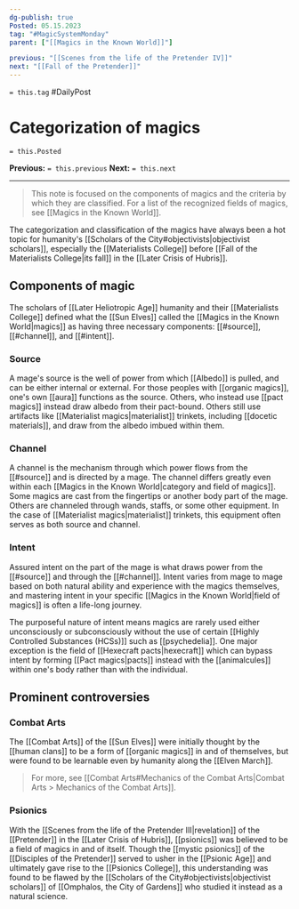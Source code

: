 ```yaml
---
dg-publish: true
Posted: 05.15.2023
tag: "#MagicSystemMonday"
parent: ["[[Magics in the Known World]]"]

previous: "[[Scenes from the life of the Pretender IV]]"
next: "[[Fall of the Pretender]]"
---
```

`= this.tag` #DailyPost 
# Categorization of magics
`= this.Posted`

**Previous:** `= this.previous`
**Next:** `= this.next`

---

> This note is focused on the components of magics and the criteria by which they are classified. For a list of the recognized fields of magics, see [[Magics in the Known World]].

The categorization and classification of the magics have always been a hot topic for humanity's [[Scholars of the City#objectivists|objectivist scholars]], especially the [[Materialists College]] before [[Fall of the Materialists College|its fall]] in the [[Later Crisis of Hubris]].

## Components of magic

The scholars of [[Later Heliotropic Age]] humanity and their [[Materialists College]] defined what the [[Sun Elves]] called the [[Magics in the Known World|magics]] as having three necessary components: [[#source]], [[#channel]], and [[#intent]].

### Source

A mage's source is the well of power from which [[Albedo]] is pulled, and can be either internal or external. For those peoples with [[organic magics]], one's own [[aura]] functions as the source. Others, who instead use [[pact magics]] instead draw albedo from their pact-bound. Others still use artifacts like [[Materialist magics|materialist]] trinkets, including [[docetic materials]], and draw from the albedo imbued within them.

### Channel

A channel is the mechanism through which power flows from the [[#source]] and is directed by a mage. The channel differs greatly even within each [[Magics in the Known World|category and field of magics]]. Some magics are cast from the fingertips or another body part of the mage. Others are channeled through wands, staffs, or some other equipment. In the case of [[Materialist magics|materialist]] trinkets, this equipment often serves as both source and channel.

### Intent

Assured intent on the part of the mage is what draws power from the [[#source]] and through the [[#channel]]. Intent varies from mage to mage based on both natural ability and experience with the magics themselves, and mastering intent in your specific [[Magics in the Known World|field of magics]] is often a life-long journey.

The purposeful nature of intent means magics are rarely used either unconsciously or subconsciously without the use of certain [[Highly Controlled Substances (HCSs)]] such as [[psychedelia]]. One major exception is the field of [[Hexecraft pacts|hexecraft]] which can bypass intent by forming [[Pact magics|pacts]] instead with the [[animalcules]] within one's body rather than with the individual.

## Prominent controversies

### Combat Arts

The [[Combat Arts]] of the [[Sun Elves]] were initially thought by the [[human clans]] to be a form of [[organic magics]] in and of themselves, but were found to be learnable even by humanity along the [[Elven March]].

> For more, see [[Combat Arts#Mechanics of the Combat Arts|Combat Arts > Mechanics of the Combat Arts]].

### Psionics

With the [[Scenes from the life of the Pretender III|revelation]] of the [[Pretender]] in the [[Later Crisis of Hubris]], [[psionics]] was believed to be a field of magics in and of itself. Though the [[mystic psionics]] of the [[Disciples of the Pretender]] served to usher in the [[Psionic Age]] and ultimately gave rise to the [[Psionics College]], this understanding was found to be flawed by the [[Scholars of the City#objectivists|objectivist scholars]] of [[Omphalos, the City of Gardens]] who studied it instead as a natural science.